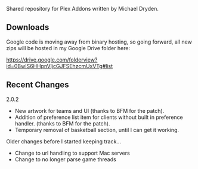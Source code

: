 Shared repository for Plex Addons written by Michael Dryden.

## Downloads ##

Google code is moving away from binary hosting, so going forward, all new zips will be hosted in my Google Drive folder here:

https://drive.google.com/folderview?id=0BwIS6HHpnVljcGJFSEhzcmUxVTg#list

## Recent Changes ##

2.0.2

  * New artwork for teams and UI (thanks to BFM for the patch).
  * Addition of preference list item for clients without built in preference handler. (thanks to BFM for the patch).
  * Temporary removal of basketball section, until I can get it working.

Older changes before I started keeping track...

  * Change to url handling to support Mac servers
  * Change to no longer parse game threads